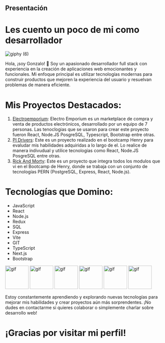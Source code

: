 ## Presentación

# Les cuento un poco de mi como desarrollador 

![giphy (6)](https://github.com/Gonzadeveloper/Gonzadeveloper/assets/95725500/2b3f6a0e-c6ef-4f27-8069-c96fb9e66a16)

Hola, ¡soy Gonzalo! 👋
Soy un apasionado desarrollador full stack con experiencia en la creación de aplicaciones web emocionantes y funcionales. Mi enfoque principal es utilizar tecnologías modernas para construir productos que mejoren la experiencia del usuario y resuelvan problemas de manera eficiente.

# Mis Proyectos Destacados:

1. [Electroemporium](https://github.com/Gonzadeveloper/PF): Electro Emporium es un marketplace de compra y venta de productos electrónicos, desarrollado por un equipo de 7 personas. Las tenoclogias que se usaron para crear este proyecto fueron  React, Node.JS PosgreSQL, Typescript, Bootstrap entre otras.
2. [PI Drivers](https://github.com/Gonzadeveloper/PI-drivers): Este es un proyecto realizado en el bootcamp Henry para evaludar mis habilidades adquiridas a lo largo de el. Lo realice de manera indivudual y utilice tecnologias como React, Node.JS PosgreSQL entre otras.
3. [Rick And Morty](https://github.com/Gonzadeveloper/Proyecto-integrador-rick-and-Morty-): Este es un proyecto que integra todos los modulos que vi en el Bootcamp de Henry, donde se trabaja con un conjunto de tecnologías PERN (PostgreSQL, Express, React, Node.js).


# Tecnologías que Domino:

- JavaScript
- React
- Node.js
- Redux
- SQL
- Express
- Vite
- GIT
- TypeScript
- Next.js
- Bootstrap

<img src="https://github.com/Gonzadeveloper/Gonzadeveloper/assets/95725500/54966330-c777-4ac3-878f-2994b23f05da" alt="gif" width="75">
<img src="https://github.com/Gonzadeveloper/Gonzadeveloper/assets/95725500/6660d49b-372a-4791-a103-d89a2ef5d726" alt="gif" width="75">
<img src="https://github.com/Gonzadeveloper/Gonzadeveloper/assets/95725500/064cead6-9925-4e69-9469-e93b3aadd44e" alt="gif" width="75">
<img src="https://github.com/Gonzadeveloper/Gonzadeveloper/assets/95725500/cefed778-6dce-4f3b-a333-458707af62a3" alt="gif" width="75">
<img src="https://github.com/Gonzadeveloper/Gonzadeveloper/assets/95725500/46daf208-59db-4186-8df1-878f1baa1293" alt="gif" width="75">
<img src="https://github.com/Gonzadeveloper/Gonzadeveloper/assets/95725500/85400e53-0248-41d1-9469-6de8509003eb" alt="gif" width="75">





Estoy constantemente aprendiendo y explorando nuevas tecnologías para mejorar mis habilidades y crear proyectos aún más sorprendentes. ¡No dudes en contactarme si quieres colaborar o simplemente charlar sobre desarrollo web!

# ¡Gracias por visitar mi perfil!
